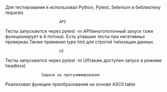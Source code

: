  Для тестирования я использовал Python, Pytest, Selenium и библиотеку requests
 
                            API
Тесты запускаются через pytest -m API(многопоточный запуск тоже функционирует в 4 потока).
Есть упавшие тесты при негативных проверках.Также применил type hint для строгой типизации данных.

                            UI
Тесты запускаются через pytest -m UI(также доступен запуск в режиме headless)

                    Задача на программирование    
Реализовал функцию преобразования на основе ASCII table 
